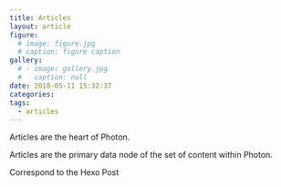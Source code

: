 ```yaml
---
title: Articles
layout: article
figure:
  # image: figure.jpg
  # caption: figure caption
gallery:
  # - image: gallery.jpg
  #   caption: null
date: 2018-05-11 15:32:37
categories:
tags:
  - articles
---
```

Articles are the heart of Photon.
<!-- more -->
Articles are the primary data node of the set of content within Photon.

Correspond to the Hexo Post
